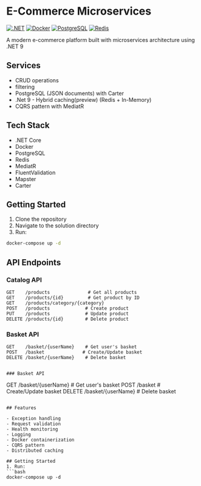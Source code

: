 # E-Commerce Microservices

[![.NET](https://img.shields.io/badge/.NET%209-512BD4?style=flat-square&logo=.net&logoColor=white)](https://dotnet.microsoft.com/)
[![Docker](https://img.shields.io/badge/Docker-2496ED?style=flat-square&logo=docker&logoColor=white)](https://www.docker.com/)
[![PostgreSQL](https://img.shields.io/badge/PostgreSQL-4169E1?style=flat-square&logo=postgresql&logoColor=white)](https://www.postgresql.org/)
[![Redis](https://img.shields.io/badge/Redis-DC382D?style=flat-square&logo=redis&logoColor=white)](https://redis.io/)

A modern e-commerce platform built with microservices architecture using .NET 9

## Services

- CRUD operations
- filtering
- PostgreSQL (JSON documents) with Carter
- .Net 9 - Hybrid caching(preview) (Redis + In-Memory)
- CQRS pattern with MediatR

## Tech Stack
- .NET Core
- Docker
- PostgreSQL
- Redis
- MediatR
- FluentValidation
- Mapster
- Carter

## Getting Started

1. Clone the repository
2. Navigate to the solution directory
3. Run:
```bash
docker-compose up -d
```

## API Endpoints

### Catalog API
```
GET    /products              # Get all products
GET    /products/{id}         # Get product by ID
GET    /products/category/{category}
POST   /products             # Create product
PUT    /products             # Update product
DELETE /products/{id}        # Delete product
```

### Basket API
```
GET    /basket/{userName}    # Get user's basket
POST   /basket              # Create/Update basket
DELETE /basket/{userName}    # Delete basket
```

```

### Basket API
```
GET    /basket/{userName}    # Get user's basket
POST   /basket              # Create/Update basket
DELETE /basket/{userName}    # Delete basket
```

## Features

- Exception handling
- Request validation
- Health monitoring
- Logging
- Docker containerization
- CQRS pattern
- Distributed caching

## Getting Started
1. Run:
```bash
docker-compose up -d
```


